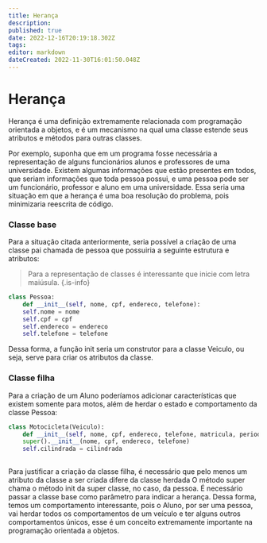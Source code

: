 ```yaml
---
title: Herança
description: 
published: true
date: 2022-12-16T20:19:18.302Z
tags: 
editor: markdown
dateCreated: 2022-11-30T16:01:50.048Z
---
```


# Herança
Herança é uma definição extremamente relacionada com programação orientada a objetos, e é um mecanismo na qual uma classe estende seus atributos e métodos para outras classes. 

Por exemplo, suponha que em um programa fosse necessária a representação de alguns funcionários alunos e professores de uma universidade. Existem algumas informações que estão presentes em todos, que seriam informações que toda pessoa possui, e uma pessoa pode ser um funcionário, professor e aluno em uma universidade. Essa seria uma situação em que a herança é uma boa resolução do problema, pois minimizaria reescrita de código. 

### Classe base
Para a situação citada anteriormente, seria possível a criação de uma classe pai chamada de pessoa que possuiria a seguinte estrutura e atributos: 
> Para a representação de classes é interessante que inicie com letra maiúsula. 
{.is-info}

```python
class Pessoa: 
	def __init__(self, nome, cpf, endereco, telefone): 
  	self.nome = nome
    self.cpf = cpf
    self.endereco = endereco
    self.telefone = telefone
```
Dessa forma, a função init seria um construtor para a classe Veiculo, ou seja, serve para criar os atributos da classe. 

### Classe filha
Para a criação de um Aluno poderíamos adicionar características que existem somente para motos, além de herdar o estado e comportamento da classe Pessoa: 

```python 
class Motocicleta(Veiculo): 
	def __init__(self, nome, cpf, endereco, telefone, matricula, periodo):
  	super().__init__(nome, cpf, endereco, telefone)
    self.cilindrada = cilindrada
  	
```
Para justificar a criação da classe filha, é necessário que pelo menos um atributo da classe a ser criada difere da classe herdada
O método super chama o método init da super classe, no caso, da pessoa. É necessário passar a classe base como parâmetro para indicar a herança. 
Dessa forma, temos um comportamento interessante, pois o Aluno, por ser uma pessoa, vai herdar todos os comportamentos de um veículo e ter alguns outros comportamentos únicos, esse é um conceito extremamente importante na programação orientada a objetos. 


